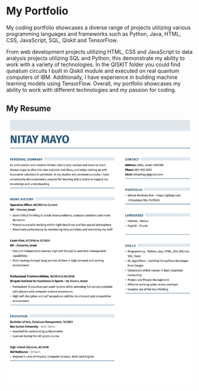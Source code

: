 <h1>My Portfolio</h1>

<p>
  My coding portfolio showcases a diverse range of projects utilizing various programming languages and frameworks 
  such as Python, Java, HTML, CSS, JavaScript, SQL, Qiskit and TensorFlow.
</p>

<p>
  From web development projects utilizing HTML, CSS and JavaScript to data analysis projects utilizing SQL and Python, 
  this demonstrate my ability to work with a variety of technologies. In the QISKIT folder you could find qunatum circuits I built in Qiskit module and       executed on real quantum computers of IBM. Additionally, I have experience in building machine learning models using TensorFlow. 
  Overall, my portfolio showcases my ability to work with different technologies and 
  my passion for coding.
</p>
  
<h2>My Resume</h2>
<img src="Certificates/Nitay_Mayo_Resume_Small-1.png" alt="My resume" width="700">
